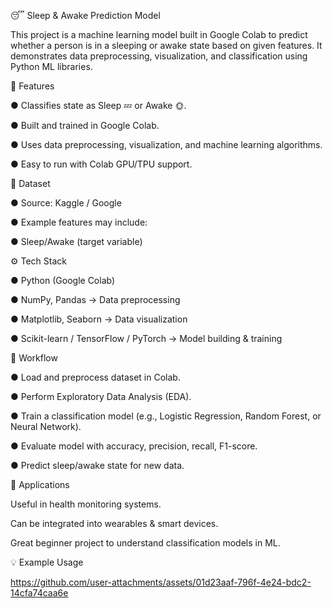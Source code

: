 😴 Sleep & Awake Prediction Model

This project is a machine learning model built in Google Colab to predict whether a person is in a sleeping or awake state based on given features. It demonstrates data preprocessing, visualization, and classification using Python ML libraries.

🚀 Features

● Classifies state as Sleep 💤 or Awake 🌞.

● Built and trained in Google Colab.

● Uses data preprocessing, visualization, and machine learning algorithms.

● Easy to run with Colab GPU/TPU support.

📂 Dataset

● Source: Kaggle / Google

● Example features may include:

● Sleep/Awake (target variable)

⚙️ Tech Stack

● Python (Google Colab)

● NumPy, Pandas → Data preprocessing

● Matplotlib, Seaborn → Data visualization

● Scikit-learn / TensorFlow / PyTorch → Model building & training

📖 Workflow

● Load and preprocess dataset in Colab.

● Perform Exploratory Data Analysis (EDA).

● Train a classification model (e.g., Logistic Regression, Random Forest, or Neural Network).

● Evaluate model with accuracy, precision, recall, F1-score.

● Predict sleep/awake state for new data.

🎯 Applications

Useful in health monitoring systems.

Can be integrated into wearables & smart devices.

Great beginner project to understand classification models in ML.

💡 Example Usage



https://github.com/user-attachments/assets/01d23aaf-796f-4e24-bdc2-14cfa74caa6e


